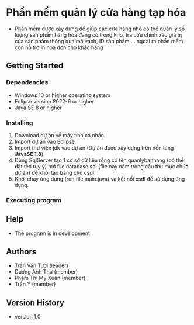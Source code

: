 # Phần mềm quản lý cửa hàng tạp hóa
- Phần mềm được xây dựng để giúp các cửa hàng nhỏ có thể quản lý số lượng sản phẩm hàng hóa đang có trong kho, tra cứu chính xác giá trị của sản phẩm thông qua mã vạch, ID sản phẩm,... ngoài ra phần mềm còn hỗ trợ in hóa đơn cho khác hàng
## Getting Started
### Dependencies
  - Windows 10 or higher operating system
  - Eclipse version 2022-6 or higher
  - Java SE 8 or higher
### Installing
  1. Download dự án về máy tính cá nhân.
  2. Import dự án vào Eclipse.
  3. Import thư viện jdk vào dự án (Dự án được xây dựng trên nền tảng **JavaSE 1.8**).
  4. Dùng SqlServer tạo 1 cơ sở dữ liệu rỗng có tên quanlybanhang (có thể đặt tên tùy ý) mở file database.sql (file này nằm trong cấu thư mục chứa dự án) để khỏi tạo bảng cho csdl.
  5. Khởi chạy ứng dụng (run file main.java) và kết nối csdl để sử dụng ứng dụng.
### Executing program

## Help
  - The program is in development
## Authors
  - Trần Văn Tươi (leader)
  - Dương Anh Thư (member)
  - Phạm Thị Mỹ Xuân (member)
  - Trần Ý (member)
## Version History
  - version 1.0

